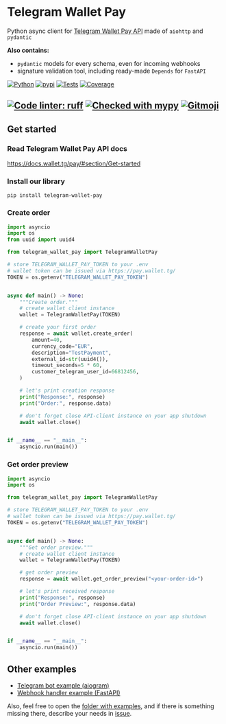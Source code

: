 # Telegram Wallet Pay

Python async client for [Telegram Wallet Pay API](https://pay.wallet.tg) made of `aiohttp` and `pydantic`

**Also contains:**
 - `pydantic` models for every schema, even for incoming webhooks
 - signature validation tool, including ready-made `Depends` for `FastAPI`

[![Python](https://img.shields.io/pypi/pyversions/telegram-wallet-pay.svg)](https://pypi.org/project/telegram-wallet-pay/)
[![pypi](https://img.shields.io/pypi/v/telegram-wallet-pay?label=pypi%20package)](https://pypi.org/project/telegram-wallet-pay/)
[![Tests](https://github.com/Olegt0rr/TelegramWalletPay/actions/workflows/tests.yml/badge.svg)](https://github.com/Olegt0rr/TelegramWalletPay/actions/workflows/tests.yml)
[![Coverage](https://img.shields.io/codecov/c/github/Olegt0rr/TelegramWalletPay)](https://app.codecov.io/gh/Olegt0rr/TelegramWalletPay)

[![Code linter: ruff](https://img.shields.io/endpoint?url=https://raw.githubusercontent.com/charliermarsh/ruff/main/assets/badge/v1.json)](https://github.com/charliermarsh/ruff)
[![Checked with mypy](https://www.mypy-lang.org/static/mypy_badge.svg)](https://mypy-lang.org)
[![Gitmoji](https://img.shields.io/badge/gitmoji-%20😎-FFDD67.svg)](https://gitmoji.dev)
---

## Get started

### Read Telegram Wallet Pay API docs

https://docs.wallet.tg/pay/#section/Get-started

### Install our library

```
pip install telegram-wallet-pay
```

### Create order

```python
import asyncio
import os
from uuid import uuid4

from telegram_wallet_pay import TelegramWalletPay

# store TELEGRAM_WALLET_PAY_TOKEN to your .env
# wallet token can be issued via https://pay.wallet.tg/
TOKEN = os.getenv("TELEGRAM_WALLET_PAY_TOKEN")


async def main() -> None:
    """Create order."""
    # create wallet client instance
    wallet = TelegramWalletPay(TOKEN)

    # create your first order
    response = await wallet.create_order(
        amount=40,
        currency_code="EUR",
        description="TestPayment",
        external_id=str(uuid4()),
        timeout_seconds=5 * 60,
        customer_telegram_user_id=66812456,
    )

    # let's print creation response
    print("Response:", response)
    print("Order:", response.data)

    # don't forget close API-client instance on your app shutdown
    await wallet.close()


if __name__ == "__main__":
    asyncio.run(main())

```


### Get order preview

```python
import asyncio
import os

from telegram_wallet_pay import TelegramWalletPay

# store TELEGRAM_WALLET_PAY_TOKEN to your .env
# wallet token can be issued via https://pay.wallet.tg/
TOKEN = os.getenv("TELEGRAM_WALLET_PAY_TOKEN")


async def main() -> None:
    """Get order preview."""
    # create wallet client instance
    wallet = TelegramWalletPay(TOKEN)

    # get order preview
    response = await wallet.get_order_preview("<your-order-id>")

    # let's print received response
    print("Response:", response)
    print("Order Preview:", response.data)

    # don't forget close API-client instance on your app shutdown
    await wallet.close()


if __name__ == "__main__":
    asyncio.run(main())

```


## Other examples

* [Telegram bot example (aiogram)](https://github.com/Olegt0rr/TelegramWalletPay/blob/main/examples/02_bot_example.py)
* [Webhook handler example (FastAPI)](https://github.com/Olegt0rr/TelegramWalletPay/blob/main/examples/03_webhook_handler_example.py)

Also, feel free to open the
[folder with examples](https://github.com/Olegt0rr/TelegramWalletPay/tree/main/examples),
and if there is something missing there, describe your needs in [issue](https://github.com/Olegt0rr/TelegramWalletPay/issues/new/choose).
